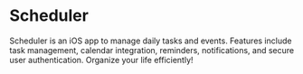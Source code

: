 # Scheduler
 Scheduler is an iOS app to manage daily tasks and events. Features include task management, calendar integration, reminders, notifications, and secure user authentication. Organize your life efficiently!
